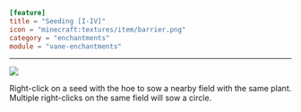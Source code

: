 ```toml
[feature]
title = "Seeding [I-IV]"
icon = "minecraft:textures/item/barrier.png"
category = "enchantments"
module = "vane-enchantments"
```
---
![](images/enchantment_seeding.png)

Right-click on a seed with the hoe to sow a nearby field with the same plant. Multiple right-clicks on the same field will sow a circle.
